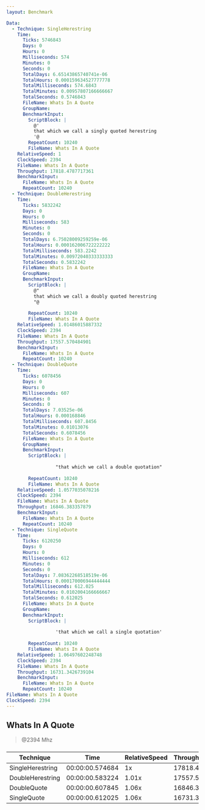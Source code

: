 ```yaml
---
layout: Benchmark

Data: 
  - Technique: SingleHerestring
    Time: 
      Ticks: 5746843
      Days: 0
      Hours: 0
      Milliseconds: 574
      Minutes: 0
      Seconds: 0
      TotalDays: 6.65143865740741e-06
      TotalHours: 0.000159634527777778
      TotalMilliseconds: 574.6843
      TotalMinutes: 0.00957807166666667
      TotalSeconds: 0.5746843
      FileName: Whats In A Quote
      GroupName: 
      BenchmarkInput: 
        ScriptBlock: |
          @'
          that which we call a singly quoted herestring
          '@
        RepeatCount: 10240
        FileName: Whats In A Quote
    RelativeSpeed: 1
    ClockSpeed: 2394
    FileName: Whats In A Quote
    Throughput: 17818.4787717361
    BenchmarkInput: 
      FileName: Whats In A Quote
      RepeatCount: 10240
  - Technique: DoubleHerestring
    Time: 
      Ticks: 5832242
      Days: 0
      Hours: 0
      Milliseconds: 583
      Minutes: 0
      Seconds: 0
      TotalDays: 6.75028009259259e-06
      TotalHours: 0.000162006722222222
      TotalMilliseconds: 583.2242
      TotalMinutes: 0.00972040333333333
      TotalSeconds: 0.5832242
      FileName: Whats In A Quote
      GroupName: 
      BenchmarkInput: 
        ScriptBlock: |
          @"
          that which we call a doubly quoted herestring
          "@
              
        RepeatCount: 10240
        FileName: Whats In A Quote
    RelativeSpeed: 1.01486015887332
    ClockSpeed: 2394
    FileName: Whats In A Quote
    Throughput: 17557.570484901
    BenchmarkInput: 
      FileName: Whats In A Quote
      RepeatCount: 10240
  - Technique: DoubleQuote
    Time: 
      Ticks: 6078456
      Days: 0
      Hours: 0
      Milliseconds: 607
      Minutes: 0
      Seconds: 0
      TotalDays: 7.03525e-06
      TotalHours: 0.000168846
      TotalMilliseconds: 607.8456
      TotalMinutes: 0.01013076
      TotalSeconds: 0.6078456
      FileName: Whats In A Quote
      GroupName: 
      BenchmarkInput: 
        ScriptBlock: |
          
                  "that which we call a double quotation"
              
        RepeatCount: 10240
        FileName: Whats In A Quote
    RelativeSpeed: 1.0577035078216
    ClockSpeed: 2394
    FileName: Whats In A Quote
    Throughput: 16846.383357879
    BenchmarkInput: 
      FileName: Whats In A Quote
      RepeatCount: 10240
  - Technique: SingleQuote
    Time: 
      Ticks: 6120250
      Days: 0
      Hours: 0
      Milliseconds: 612
      Minutes: 0
      Seconds: 0
      TotalDays: 7.08362268518519e-06
      TotalHours: 0.000170006944444444
      TotalMilliseconds: 612.025
      TotalMinutes: 0.0102004166666667
      TotalSeconds: 0.612025
      FileName: Whats In A Quote
      GroupName: 
      BenchmarkInput: 
        ScriptBlock: |
          
                  'that which we call a single quotation'
              
        RepeatCount: 10240
        FileName: Whats In A Quote
    RelativeSpeed: 1.06497602248748
    ClockSpeed: 2394
    FileName: Whats In A Quote
    Throughput: 16731.3426739104
    BenchmarkInput: 
      FileName: Whats In A Quote
      RepeatCount: 10240
FileName: Whats In A Quote
ClockSpeed: 2394
---
```

Whats In A Quote
----------------
> @2394 Mhz


### 


|Technique       |Time           |RelativeSpeed|Throughput|
|----------------|---------------|-------------|----------|
|SingleHerestring|00:00:00.574684|1x           |17818.48/s|
|DoubleHerestring|00:00:00.583224|1.01x        |17557.57/s|
|DoubleQuote     |00:00:00.607845|1.06x        |16846.38/s|
|SingleQuote     |00:00:00.612025|1.06x        |16731.34/s|
